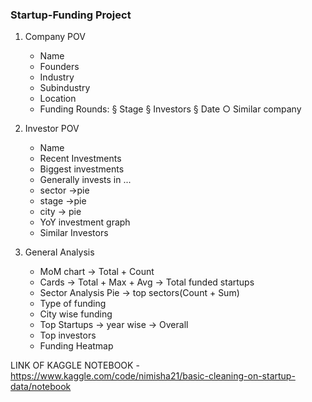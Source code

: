 ### Startup-Funding Project


1. Company POV
	-  Name
	- Founders
	- Industry
	- Subindustry
	- Location
	- Funding Rounds:
		§ Stage
		§ Investors
		§ Date
	○ Similar company

2. Investor POV
	- Name
	- Recent Investments
	- Biggest investments
	- Generally invests in ...
	- sector ->pie
	-  stage ->pie
	- city -> pie
	- YoY investment graph
	- Similar Investors

3. General Analysis
	- MoM chart -> Total + Count
	- Cards -> Total + Max + Avg -> Total funded startups
	- Sector Analysis Pie -> top sectors(Count + Sum) 
	- Type of funding
	- City wise funding
	- Top Startups -> year wise -> Overall
	- Top investors
	- Funding Heatmap





LINK OF KAGGLE NOTEBOOK - 
https://www.kaggle.com/code/nimisha21/basic-cleaning-on-startup-data/notebook


